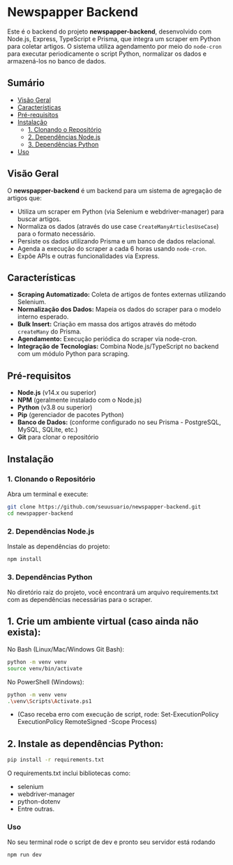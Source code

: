 # Newspapper Backend

Este é o backend do projeto **newspapper-backend**, desenvolvido com Node.js, Express, TypeScript e Prisma, que integra um scraper em Python para coletar artigos. O sistema utiliza agendamento por meio do `node-cron` para executar periodicamente o script Python, normalizar os dados e armazená-los no banco de dados.

## Sumário

- [Visão Geral](#visão-geral)
- [Características](#características)
- [Pré-requisitos](#pré-requisitos)
- [Instalação](#instalação)
  - [1. Clonando o Repositório](#1-clonando-o-repositório)
  - [2. Dependências Node.js](#2-dependências-nodejs)
  - [3. Dependências Python](#3-dependências-python)
- [Uso](#uso)

## Visão Geral

O **newspapper-backend** é um backend para um sistema de agregação de artigos que:

- Utiliza um scraper em Python (via Selenium e webdriver-manager) para buscar artigos.
- Normaliza os dados (através do use case `CreateManyArticlesUseCase`) para o formato necessário.
- Persiste os dados utilizando Prisma e um banco de dados relacional.
- Agenda a execução do scraper a cada 6 horas usando `node-cron`.
- Expõe APIs e outras funcionalidades via Express.

## Características

- **Scraping Automatizado:** Coleta de artigos de fontes externas utilizando Selenium.
- **Normalização dos Dados:** Mapeia os dados do scraper para o modelo interno esperado.
- **Bulk Insert:** Criação em massa dos artigos através do método `createMany` do Prisma.
- **Agendamento:** Execução periódica do scraper via node-cron.
- **Integração de Tecnologias:** Combina Node.js/TypeScript no backend com um módulo Python para scraping.

## Pré-requisitos

- **Node.js** (v14.x ou superior)
- **NPM** (geralmente instalado com o Node.js)
- **Python** (v3.8 ou superior)
- **Pip** (gerenciador de pacotes Python)
- **Banco de Dados:** (conforme configurado no seu Prisma - PostgreSQL, MySQL, SQLite, etc.)
- **Git** para clonar o repositório

## Instalação

### 1. Clonando o Repositório

Abra um terminal e execute:

```bash
git clone https://github.com/seuusuario/newspapper-backend.git
cd newspapper-backend
```

### 2. Dependências Node.js

Instale as dependências do projeto:

```bash
npm install
```

### 3. Dependências Python

No diretório raiz do projeto, você encontrará um arquivo requirements.txt com as dependências necessárias para o scraper.

## 1. Crie um ambiente virtual (caso ainda não exista):

No Bash (Linux/Mac/Windows Git Bash):

```bash
python -m venv venv
source venv/bin/activate
```

No PowerShell (Windows):

```bash
python -m venv venv
.\venv\Scripts\Activate.ps1
```

- (Caso receba erro com execução de script, rode: Set-ExecutionPolicy ExecutionPolicy RemoteSigned -Scope Process)

## 2. Instale as dependências Python:

```bash
pip install -r requirements.txt
```

O requirements.txt inclui bibliotecas como:

- selenium
- webdriver-manager
- python-dotenv
- Entre outras.

### Uso

No seu terminal rode o script de dev e pronto seu servidor está rodando

```bash
npm run dev
```
